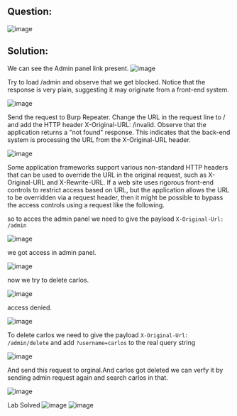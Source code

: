 ## Question:

![image](https://github.com/Nifalnasar/Portswigger-Labs/assets/141356053/faa192af-f474-4f20-84ce-b313994c3f04)

## Solution:

We can see the Admin panel link present.
![image](https://github.com/Nifalnasar/Portswigger-Labs/assets/141356053/ce2557f1-16c0-4506-88e7-1c77a4031ee4)

Try to load /admin and observe that we get blocked. Notice that the response is very plain, suggesting it may originate from a front-end system.

![image](https://github.com/Nifalnasar/Portswigger-Labs/assets/141356053/1b67aab7-f78f-4ef9-b1ec-b2a45612d3b6)

Send the request to Burp Repeater. Change the URL in the request line to / and add the HTTP header X-Original-URL: /invalid. Observe that the application returns a "not found" response. This indicates that the back-end system is processing the URL from the X-Original-URL header.

![image](https://github.com/Nifalnasar/Portswigger-Labs/assets/141356053/a6e56177-37f6-429e-936b-2cccaf4cc401)

Some application frameworks support various non-standard HTTP headers that can be used to override the URL in the original request, such as X-Original-URL and X-Rewrite-URL. If a web site uses rigorous front-end controls to restrict access based on URL, but the application allows the URL to be overridden via a request header, then it might be possible to bypass the access controls using a request like the following.

so to acces the admin panel we need to give the payload ```X-Original-Url: /admin```

![image](https://github.com/Nifalnasar/Portswigger-Labs/assets/141356053/07dd727a-489b-4424-beda-a0d0d17ffaca)

we got access in admin panel.

![image](https://github.com/Nifalnasar/Portswigger-Labs/assets/141356053/34670122-3169-4568-b1b4-e6b69cfac183)

now we try to delete carlos.

![image](https://github.com/Nifalnasar/Portswigger-Labs/assets/141356053/c1a79e4b-3735-4020-b82a-93b0c8a9b624)

access denied.

![image](https://github.com/Nifalnasar/Portswigger-Labs/assets/141356053/bcd0f178-9627-4749-bc81-5ac51f694357)

To delete carlos we need to give the payload ```X-Original-Url: /admin/delete``` and add ```?username=carlos``` to the real query string

![image](https://github.com/Nifalnasar/Portswigger-Labs/assets/141356053/315aa292-3c20-4e97-99dd-06cc9515a254)

And send this request to orginal.And carlos got deleted we can verfy it by sending admin request again and search carlos in that.

![image](https://github.com/Nifalnasar/Portswigger-Labs/assets/141356053/aaf300cf-64af-4663-8ade-164dee8392a6)

Lab Solved
![image](https://github.com/Nifalnasar/Portswigger-Labs/assets/141356053/4ebb9651-3ac6-4566-8802-555fcdd2ee1d)
![image](https://github.com/Nifalnasar/Portswigger-Labs/assets/141356053/de277106-2b5c-40f3-834d-00a8aa3591f4)
